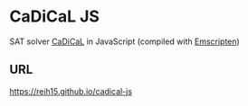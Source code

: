 # CaDiCaL JS

SAT solver [CaDiCaL](https://github.com/arminbiere/cadical) in JavaScript (compiled with [Emscripten](https://github.com/emscripten-core/emscripten))

## URL

<https://reih15.github.io/cadical-js>
